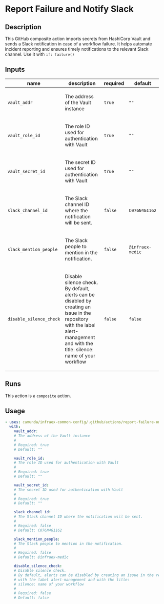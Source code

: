# Report Failure and Notify Slack

## Description

This GitHub composite action imports secrets from HashiCorp Vault and sends a Slack notification in case of a workflow failure.
It helps automate incident reporting and ensures timely notifications to the relevant Slack channel.
Use it with `if: failure()`


## Inputs

| name | description | required | default |
| --- | --- | --- | --- |
| `vault_addr` | <p>The address of the Vault instance</p> | `true` | `""` |
| `vault_role_id` | <p>The role ID used for authentication with Vault</p> | `true` | `""` |
| `vault_secret_id` | <p>The secret ID used for authentication with Vault</p> | `true` | `""` |
| `slack_channel_id` | <p>The Slack channel ID where the notification will be sent.</p> | `false` | `C076N4G1162` |
| `slack_mention_people` | <p>The Slack people to mention in the notification.</p> | `false` | `@infraex-medic` |
| `disable_silence_check` | <p>Disable silence check. By default, alerts can be disabled by creating an issue in the repository with the label alert-management and with the title: silence: name of your workflow</p> | `false` | `false` |


## Runs

This action is a `composite` action.

## Usage

```yaml
- uses: camunda/infraex-common-config/.github/actions/report-failure-on-slack@main
  with:
    vault_addr:
    # The address of the Vault instance
    #
    # Required: true
    # Default: ""

    vault_role_id:
    # The role ID used for authentication with Vault
    #
    # Required: true
    # Default: ""

    vault_secret_id:
    # The secret ID used for authentication with Vault
    #
    # Required: true
    # Default: ""

    slack_channel_id:
    # The Slack channel ID where the notification will be sent.
    #
    # Required: false
    # Default: C076N4G1162

    slack_mention_people:
    # The Slack people to mention in the notification.
    #
    # Required: false
    # Default: @infraex-medic

    disable_silence_check:
    # Disable silence check.
    # By default, alerts can be disabled by creating an issue in the repository
    # with the label alert-management and with the title:
    # silence: name of your workflow
    #
    # Required: false
    # Default: false
```
